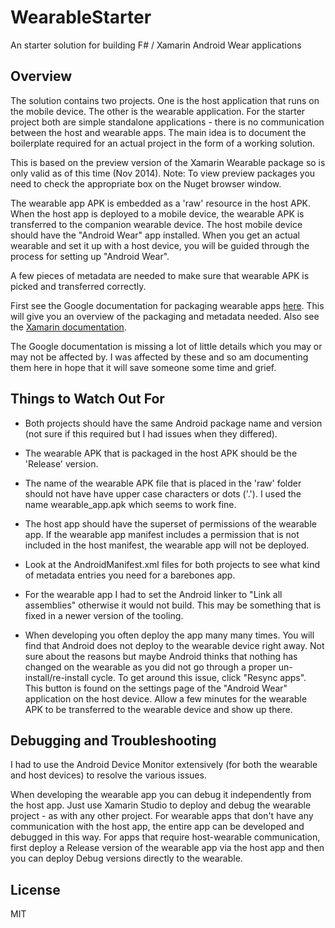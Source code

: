 WearableStarter
===============

An starter solution for building F# / Xamarin Android Wear applications

Overview
--------

The solution contains two projects. One is the host application that runs on the mobile device. The other is the
wearable application. For the starter project both are simple standalone applications - there is no communication between the
host and wearable apps. The main idea is to document the boilerplate required for an actual project in the form of a working
solution.

This is based on the preview version of the Xamarin Wearable package so is only valid as of this time (Nov 2014). Note:
To view preview packages you need to check the appropriate box on the Nuget browser window.

The wearable app APK is embedded as a 'raw' resource in the host APK. When the host app is deployed to a mobile device, the wearable APK is transferred 
to the companion wearable device. The host mobile device should have the "Android Wear" app installed. When you get an actual wearable
and set it up with a host device, you will be guided through the process for setting up "Android Wear".

A few pieces of metadata are needed to make sure that wearable APK is picked and transferred correctly.

First see the Google documentation for packaging wearable apps [here](http://developer.android.com/training/wearables/apps/packaging.html).
This will give you an overview of the packaging and metadata needed. Also see the [Xamarin documentation](http://developer.android.com/wear/index.html).

The Google documentation is missing a lot of little details which you may or may not be affected by. I was affected by these
and so am documenting them here in hope that it will save someone some time and grief.

Things to Watch Out For
------------------------

- Both projects should have the same Android package name and version (not sure if this required but I had issues when they differed).

- The wearable APK that is packaged in the host APK should be the 'Release' version.

- The name of the wearable APK file that is placed in the 'raw' folder should not have have upper case characters or dots ('.'). 
I used the name wearable_app.apk which seems to work fine.

- The host app should have the superset of permissions of the wearable app. If the wearable app manifest includes a permission that
is not included in the host manifest, the wearable app will not be deployed.

- Look at the AndroidManifest.xml files for both projects to see what kind of metadata entries you need for a barebones app.

- For the wearable app I had to set the Android linker to "Link all assemblies" otherwise it would not build. 
This may be something that is fixed in a newer version of the tooling.

- When developing you often deploy the app many many times. You will find that Android does not deploy to the wearable device right away.
Not sure about the reasons but maybe Android thinks that nothing has changed on the wearable as you did not go through a proper un-install/re-install cycle. 
To get around this issue, click "Resync apps". This button is found on the settings page of the "Android Wear" application on the host device. 
Allow a few minutes for the wearable APK to be transferred to the wearable device and show up there.


Debugging and Troubleshooting
-----------------------------

I had to use the Android Device Monitor extensively (for both the wearable and host devices) to resolve the various issues.

When developing the wearable app you can debug it independently from the host app. Just use Xamarin Studio to deploy and debug
the wearable project - as with any other project. For wearable apps that don't have any communication with the host app, the
entire app can be developed and debugged in this way. For apps that require host-wearable communication, first deploy a Release version 
of the wearable app via the host app and then you can deploy Debug versions directly to the wearable.

License
-------

MIT
